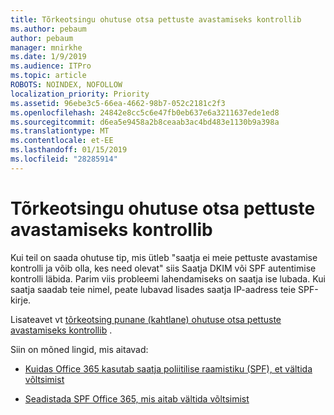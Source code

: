 ```yaml
---
title: Tõrkeotsingu ohutuse otsa pettuste avastamiseks kontrollib
ms.author: pebaum
author: pebaum
manager: mnirkhe
ms.date: 1/9/2019
ms.audience: ITPro
ms.topic: article
ROBOTS: NOINDEX, NOFOLLOW
localization_priority: Priority
ms.assetid: 96ebe3c5-66ea-4662-98b7-052c2181c2f3
ms.openlocfilehash: 24842e8cc5c6e47fb0eb637e6a3211637ede1ed8
ms.sourcegitcommit: d6ea5e9458a2b8ceaab3ac4bd483e1130b9a398a
ms.translationtype: MT
ms.contentlocale: et-EE
ms.lasthandoff: 01/15/2019
ms.locfileid: "28285914"
---
```

# <a name="troubleshooting-the-safety-tip-for-fraud-detection-checks"></a>Tõrkeotsingu ohutuse otsa pettuste avastamiseks kontrollib

Kui teil on saada ohutuse tip, mis ütleb "saatja ei meie pettuste avastamise kontrolli ja võib olla, kes need olevat" siis Saatja DKIM või SPF autentimise kontrolli läbida. Parim viis probleemi lahendamiseks on saatja ise lubada. Kui saatja saadab teie nimel, peate lubavad lisades saatja IP-aadress teie SPF-kirje.
  
Lisateavet vt [tõrkeotsing punane (kahtlane) ohutuse otsa pettuste avastamiseks kontrollib](https://blogs.msdn.microsoft.com/tzink/2016/11/02/troubleshooting-the-red-suspicious-safety-tip-for-fraud-detection-checks/) . 
  
Siin on mõned lingid, mis aitavad:
  
- [Kuidas Office 365 kasutab saatja poliitilise raamistiku (SPF), et vältida võltsimist](https://docs.microsoft.com/en-us/office365/SecurityCompliance/how-office-365-uses-spf-to-prevent-spoofing)
    
- [Seadistada SPF Office 365, mis aitab vältida võltsimist](https://docs.microsoft.com/en-us/office365/SecurityCompliance/set-up-spf-in-office-365-to-help-prevent-spoofing)
    

